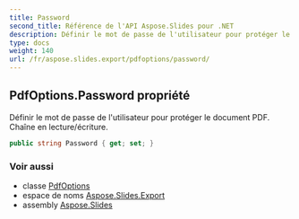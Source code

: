 ```yaml
---
title: Password
second_title: Référence de l'API Aspose.Slides pour .NET
description: Définir le mot de passe de l'utilisateur pour protéger le document PDF. Chaîne en lecture/écriture.
type: docs
weight: 140
url: /fr/aspose.slides.export/pdfoptions/password/
---
```


## PdfOptions.Password propriété

Définir le mot de passe de l'utilisateur pour protéger le document PDF. Chaîne en lecture/écriture.

```csharp
public string Password { get; set; }
```

### Voir aussi

* classe [PdfOptions](../../pdfoptions)
* espace de noms [Aspose.Slides.Export](../../pdfoptions)
* assembly [Aspose.Slides](../../../)

<!-- NE PAS ÉDITER : généré par xmldocmd pour Aspose.Slides.dll -->